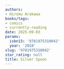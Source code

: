 ```yaml
---
authors:
- Hiromu Arakawa
books/tags:
- comics
- currently-reading
date: 2025-09-03
params:
  isbn13: '9781975310042'
  year: '2018'
slug: '9781975310042'
star_rating: null
title: Silver Spoon
---
```


<!--more-->